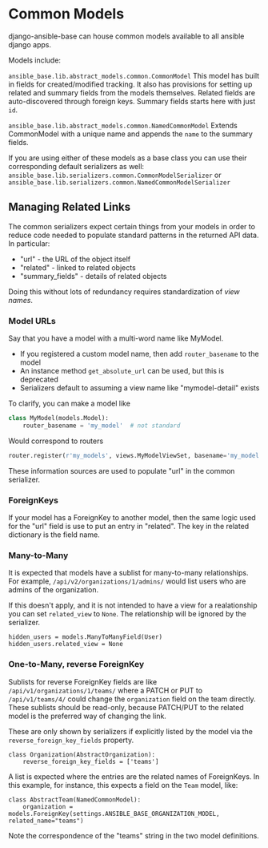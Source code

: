 # Common Models

django-ansible-base can house common models available to all ansible django apps.

Models include:


`ansible_base.lib.abstract_models.common.CommonModel` This model has built in fields for created/modified tracking. It also has provisions for setting up related and summary fields from the models themselves. Related fields are auto-discovered through foreign keys. Summary fields starts here with just `id`.

`ansible_base.lib.abstract_models.common.NamedCommonModel` Extends CommonModel with a unique name and appends the `name` to the summary fields.


If you are using either of these models as a base class you can use their corresponding default serializers as well:
`ansible_base.lib.serializers.common.CommonModelSerializer` or `ansible_base.lib.serializers.common.NamedCommonModelSerializer`

## Managing Related Links

The common serializers expect certain things from your models in order to reduce code
needed to populate standard patterns in the returned API data. In particular:

 - "url" - the URL of the object itself
 - "related" - linked to related objects
 - "summary_fields" - details of related objects

Doing this without lots of redundancy requires standardization of _view names_.

### Model URLs

Say that you have a model with a multi-word name like MyModel.
 - If you registered a custom model name, then add `router_basename` to the model
 - An instance method `get_absolute_url` can be used, but this is deprecated
 - Serializers default to assuming a view name like "mymodel-detail" exists

To clarify, you can make a model like

```python
class MyModel(models.Model):
    router_basename = 'my_model'  # not standard
```

Would correspond to routers

```python
router.register(r'my_models', views.MyModelViewSet, basename='my_model')
```

These information sources are used to populate "url" in the common serializer.

### ForeignKeys

If your model has a ForeignKey to another model, then the same logic used for
the "url" field is use to put an entry in "related". The key in the related
dictionary is the field name.

### Many-to-Many

It is expected that models have a sublist for many-to-many relationships.
For example, `/api/v2/organizations/1/admins/` would list users who are admins
of the organization.

If this doesn't apply, and it is not intended to have a view for a realationship
you can set `related_view` to `None`. The relationship will be ignored by the serializer.

```
hidden_users = models.ManyToManyField(User)
hidden_users.related_view = None
```

### One-to-Many, reverse ForeignKey

Sublists for reverse ForeignKey fields are like `/api/v1/organizations/1/teams/`
where a PATCH or PUT to `/api/v1/teams/4/` could change the `organization` field
on the team directly.
These sublists should be read-only, because PATCH/PUT to the related model
is the preferred way of changing the link.

These are only shown by serializers if explicitly listed by the model
via the `reverse_foreign_key_fields` property.

```
class Organization(AbstractOrganization):
    reverse_foreign_key_fields = ['teams']
```

A list is expected where the entries are the related names of ForeignKeys.
In this example, for instance, this expects a field on the `Team` model, like:

```
class AbstractTeam(NamedCommonModel):
    organization = models.ForeignKey(settings.ANSIBLE_BASE_ORGANIZATION_MODEL, related_name="teams")
```

Note the correspondence of the "teams" string in the two model definitions.
